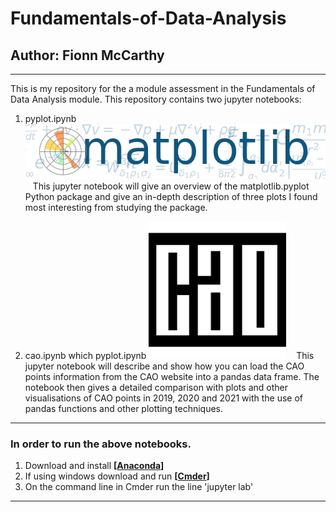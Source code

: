 # Fundamentals-of-Data-Analysis
## Author: Fionn McCarthy
---
This is my repository for the a module assessment in the Fundamentals of Data Analysis module. This repository contains two jupyter notebooks: 


1. pyplot.ipynb 
![xplotoutput](matplotlib_image.png)
&nbsp;&nbsp;&nbsp;This jupyter notebook will give an overview of the matplotlib.pyplot Python package and give an in-depth description of three plots I found most interesting from studying the package. 


2. cao.ipynb which pyplot.ipynb 
![xplotoutput](CAO_image.png)
&nbsp;&nbsp;&nbsp;This jupyter notebook will describe and show how you can load the CAO points information from the CAO website into a pandas data frame. The notebook then gives a detailed comparison with plots and other visualisations of CAO points in 2019, 2020 and 2021 with the use of pandas functions and other plotting techniques. 

---
### In order to run the above notebooks.
1. Download and install **[[Anaconda](https://www.anaconda.com/products/individual)]**  
2. If using windows download and run **[[Cmder](https://cmder.net/)]** 
3. On the command line in Cmder run the line 'jupyter lab' 
---

